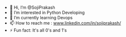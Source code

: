 - 👋 Hi, I’m @SojiPrakash
- 👀 I’m interested in Python Developing
- 🌱 I’m currently learning Devops
- 📫 How to reach me : www.linkedin.com/in/sojiprakash/
- ⚡ Fun fact: It's all 0's and 1's

<!---
SojiPrakash/SojiPrakash is a ✨ special ✨ repository because its `README.md` (this file) appears on your GitHub profile.
You can click the Preview link to take a look at your changes.
--->
